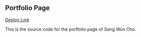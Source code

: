 ## **Portfolio Page**

_[Deploy Link](sang53.github.io)_

This is the source code for the portfolio page of Sang Won Cho.
